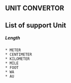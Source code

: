 ## UNIT CONVERTOR
## List of support Unit
##### Length	
	* METER
	* CENTIMETER
	* KILOMETER
	* MILE
	* FOOT
	* WA
	* AU